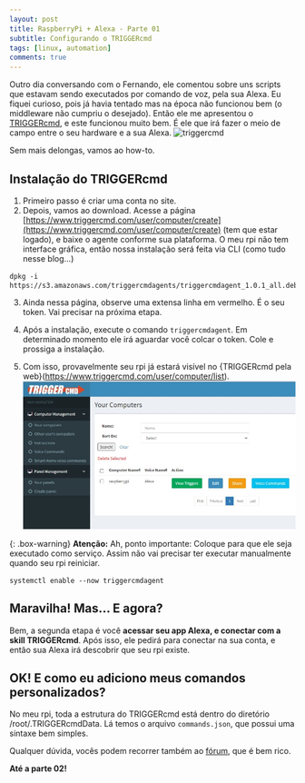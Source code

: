 ```yaml
---
layout: post
title: RaspberryPi + Alexa - Parte 01
subtitle: Configurando o TRIGGERcmd
tags: [linux, automation]
comments: true
---
```


Outro dia conversando com o Fernando, ele comentou sobre uns scripts que estavam sendo executados por comando de voz, pela sua Alexa. Eu fiquei curioso, pois já havia tentado mas na época não funcionou bem (o middleware não cumpriu o desejado). Então ele me apresentou o [TRIGGERcmd](https://www.triggercmd.com), e este funcionou muito bem. É ele que irá fazer o meio de campo entre o seu hardware e a sua Alexa.
![triggercmd](https://www.triggercmd.com/user/images/logoColor.png)

Sem mais delongas, vamos ao how-to.

## Instalação do TRIGGERcmd
1. Primeiro passo é criar uma conta no site.
2. Depois, vamos ao download. Acesse a página [https://www.triggercmd.com/user/computer/create](https://www.triggercmd.com/user/computer/create) (tem que estar logado), e baixe o agente conforme sua plataforma. O meu rpi não tem interface gráfica, então nossa instalação será feita via CLI (como tudo nesse blog...)

```shell
dpkg -i https://s3.amazonaws.com/triggercmdagents/triggercmdagent_1.0.1_all.deb
```

3. Ainda nessa página, observe uma extensa linha em vermelho. É o seu token. Vai precisar na próxima etapa.

4. Após a instalação, execute o comando `triggercmdagent`. Em determinado momento ele irá aguardar você colcar o token. Cole e prossiga a instalação.

5. Com isso, provavelmente seu rpi já estará visível no {TRIGGERcmd pela web}(https://www.triggercmd.com/user/computer/list).
![Your Computers](img/20211001-01.jpg)


{: .box-warning}
**Atenção:** Ah, ponto importante: Coloque para que ele seja executado como serviço. Assim não vai precisar ter executar manualmente quando seu rpi reiniciar.
```shell
systemctl enable --now triggercmdagent
```

## Maravilha! Mas... E agora?
Bem, a segunda etapa é você **acessar seu app Alexa, e conectar com a skill TRIGGERcmd**.
Após isso, ele pedirá para conectar na sua conta, e então sua Alexa irá descobrir que seu rpi existe.

## OK! E como eu adiciono meus comandos personalizados?
No meu rpi, toda a estrutura do TRIGGERcmd está dentro do diretório /root/.TRIGGERcmdData. Lá temos o arquivo `commands.json`, que possui uma sintaxe bem simples.

Qualquer dúvida, vocês podem recorrer também ao [fórum](https://www.triggercmd.com/forum), que é bem rico.

**Até a parte 02!**